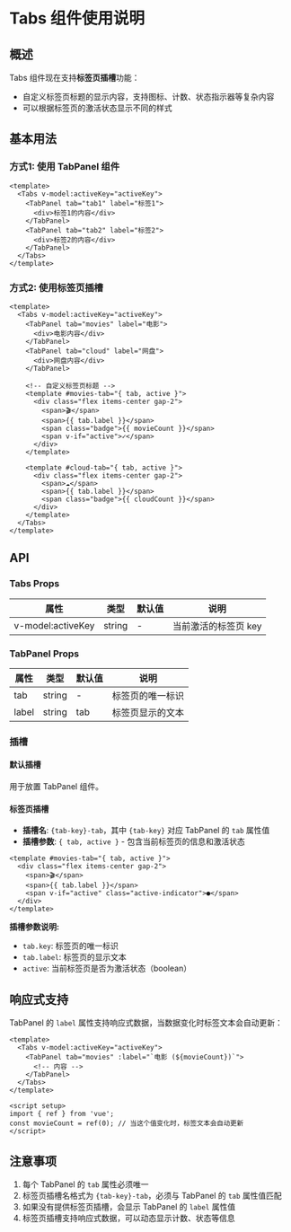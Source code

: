 # Tabs 组件使用说明

## 概述

Tabs 组件现在支持**标签页插槽**功能：
- 自定义标签页标题的显示内容，支持图标、计数、状态指示器等复杂内容
- 可以根据标签页的激活状态显示不同的样式

## 基本用法

### 方式1: 使用 TabPanel 组件

```vue
<template>
  <Tabs v-model:activeKey="activeKey">
    <TabPanel tab="tab1" label="标签1">
      <div>标签1的内容</div>
    </TabPanel>
    <TabPanel tab="tab2" label="标签2">
      <div>标签2的内容</div>
    </TabPanel>
  </Tabs>
</template>
```

### 方式2: 使用标签页插槽

```vue
<template>
  <Tabs v-model:activeKey="activeKey">
    <TabPanel tab="movies" label="电影">
      <div>电影内容</div>
    </TabPanel>
    <TabPanel tab="cloud" label="网盘">
      <div>网盘内容</div>
    </TabPanel>

    <!-- 自定义标签页标题 -->
    <template #movies-tab="{ tab, active }">
      <div class="flex items-center gap-2">
        <span>🎬</span>
        <span>{{ tab.label }}</span>
        <span class="badge">{{ movieCount }}</span>
        <span v-if="active">✓</span>
      </div>
    </template>

    <template #cloud-tab="{ tab, active }">
      <div class="flex items-center gap-2">
        <span>☁️</span>
        <span>{{ tab.label }}</span>
        <span class="badge">{{ cloudCount }}</span>
      </div>
    </template>
  </Tabs>
</template>
```

## API

### Tabs Props

| 属性 | 类型 | 默认值 | 说明 |
|------|------|--------|------|
| v-model:activeKey | string | - | 当前激活的标签页 key |

### TabPanel Props

| 属性 | 类型 | 默认值 | 说明 |
|------|------|--------|------|
| tab | string | - | 标签页的唯一标识 |
| label | string | tab | 标签页显示的文本 |

### 插槽

#### 默认插槽

用于放置 TabPanel 组件。

#### 标签页插槽

- **插槽名**: `{tab-key}-tab`，其中 `{tab-key}` 对应 TabPanel 的 `tab` 属性值
- **插槽参数**: `{ tab, active }` - 包含当前标签页的信息和激活状态

```vue
<template #movies-tab="{ tab, active }">
  <div class="flex items-center gap-2">
    <span>🎬</span>
    <span>{{ tab.label }}</span>
    <span v-if="active" class="active-indicator">●</span>
  </div>
</template>
```

**插槽参数说明:**

- `tab.key`: 标签页的唯一标识
- `tab.label`: 标签页的显示文本
- `active`: 当前标签页是否为激活状态（boolean）

## 响应式支持

TabPanel 的 `label` 属性支持响应式数据，当数据变化时标签文本会自动更新：

```vue
<template>
  <Tabs v-model:activeKey="activeKey">
    <TabPanel tab="movies" :label="`电影 (${movieCount})`">
      <!-- 内容 -->
    </TabPanel>
  </Tabs>
</template>

<script setup>
import { ref } from 'vue';
const movieCount = ref(0); // 当这个值变化时，标签文本会自动更新
</script>
```

## 注意事项

1. 每个 TabPanel 的 `tab` 属性必须唯一
2. 标签页插槽名格式为 `{tab-key}-tab`，必须与 TabPanel 的 `tab` 属性值匹配
3. 如果没有提供标签页插槽，会显示 TabPanel 的 `label` 属性值
4. 标签页插槽支持响应式数据，可以动态显示计数、状态等信息
